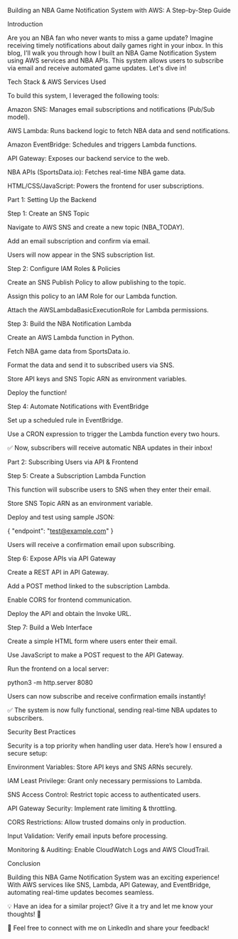 Building an NBA Game Notification System with AWS: A Step-by-Step Guide

Introduction

Are you an NBA fan who never wants to miss a game update? Imagine receiving timely notifications about daily games right in your inbox. In this blog, I'll walk you through how I built an NBA Game Notification System using AWS services and NBA APIs. This system allows users to subscribe via email and receive automated game updates. Let's dive in!

Tech Stack & AWS Services Used

To build this system, I leveraged the following tools:

Amazon SNS: Manages email subscriptions and notifications (Pub/Sub model).

AWS Lambda: Runs backend logic to fetch NBA data and send notifications.

Amazon EventBridge: Schedules and triggers Lambda functions.

API Gateway: Exposes our backend service to the web.

NBA APIs (SportsData.io): Fetches real-time NBA game data.

HTML/CSS/JavaScript: Powers the frontend for user subscriptions.

Part 1: Setting Up the Backend

Step 1: Create an SNS Topic

Navigate to AWS SNS and create a new topic (NBA_TODAY).

Add an email subscription and confirm via email.

Users will now appear in the SNS subscription list.

Step 2: Configure IAM Roles & Policies

Create an SNS Publish Policy to allow publishing to the topic.

Assign this policy to an IAM Role for our Lambda function.

Attach the AWSLambdaBasicExecutionRole for Lambda permissions.

Step 3: Build the NBA Notification Lambda

Create an AWS Lambda function in Python.

Fetch NBA game data from SportsData.io.

Format the data and send it to subscribed users via SNS.

Store API keys and SNS Topic ARN as environment variables.

Deploy the function!

Step 4: Automate Notifications with EventBridge

Set up a scheduled rule in EventBridge.

Use a CRON expression to trigger the Lambda function every two hours.

✅ Now, subscribers will receive automatic NBA updates in their inbox!

Part 2: Subscribing Users via API & Frontend

Step 5: Create a Subscription Lambda Function

This function will subscribe users to SNS when they enter their email.

Store SNS Topic ARN as an environment variable.

Deploy and test using sample JSON:

{ "endpoint": "test@example.com" }

Users will receive a confirmation email upon subscribing.

Step 6: Expose APIs via API Gateway

Create a REST API in API Gateway.

Add a POST method linked to the subscription Lambda.

Enable CORS for frontend communication.

Deploy the API and obtain the Invoke URL.

Step 7: Build a Web Interface

Create a simple HTML form where users enter their email.

Use JavaScript to make a POST request to the API Gateway.

Run the frontend on a local server:

python3 -m http.server 8080

Users can now subscribe and receive confirmation emails instantly!

✅ The system is now fully functional, sending real-time NBA updates to subscribers.

Security Best Practices

Security is a top priority when handling user data. Here’s how I ensured a secure setup:

Environment Variables: Store API keys and SNS ARNs securely.

IAM Least Privilege: Grant only necessary permissions to Lambda.

SNS Access Control: Restrict topic access to authenticated users.

API Gateway Security: Implement rate limiting & throttling.

CORS Restrictions: Allow trusted domains only in production.

Input Validation: Verify email inputs before processing.

Monitoring & Auditing: Enable CloudWatch Logs and AWS CloudTrail.

Conclusion

Building this NBA Game Notification System was an exciting experience! With AWS services like SNS, Lambda, API Gateway, and EventBridge, automating real-time updates becomes seamless.

💡 Have an idea for a similar project? Give it a try and let me know your thoughts! 🚀

🔗 Feel free to connect with me on LinkedIn and share your feedback!

